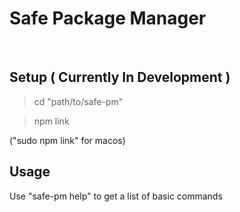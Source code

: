 # Safe Package Manager

<br/>

## Setup ( Currently In Development )

> cd "path/to/safe-pm"

> npm link

("sudo npm link" for macos)

## Usage

Use "safe-pm help" to get a list of basic commands